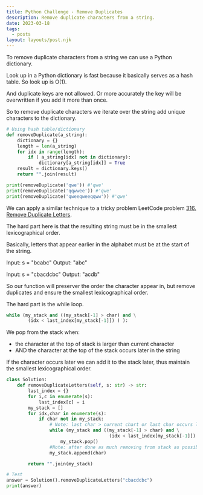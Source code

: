 ```yaml
---
title: Python Challenge - Remove Duplicates
description: Remove duplicate characters from a string.
date: 2023-03-18
tags:
  - posts
layout: layouts/post.njk
---
```


To remove duplicate characters from a string we can use a Python dictionary.

Look up in a Python dictionary is fast because it basically serves as a hash table. So look up is O(1).

And duplicate keys are not allowed. Or more accurately the key will be overwritten if you add it more than once.

So to remove duplicate characters we iterate over the string add unique characters to the dictionary.

```python
# Using hash table/dictionary
def removeDuplicate(a_string):
    dictionary = {}
    length = len(a_string)
    for idx in range(length):
        if ( a_string[idx] not in dictionary):
            dictionary[a_string[idx]] = True
    result = dictionary.keys()
    return "".join(result)

print(removeDuplicate('qwe')) #'qwe'
print(removeDuplicate('qqwwee')) #'qwe'
print(removeDuplicate('qweeqweeqqww')) #'qwe'
```

We can apply a similar technique to a tricky problem LeetCode problem [316. Remove Duplicate Letters](https://leetcode.com/problems/remove-duplicate-letters/description/).

The hard part here is that the resulting string must be in the smallest lexicographical order.

Basically, letters that appear earlier in the alphabet must be at the start of the string.

Input: s = "bcabc"
Output: "abc"

Input: s = "cbacdcbc"
Output: "acdb"

So our function will preserver the order the character appear in, but remove duplicates and ensure the smallest lexicographical order.

The hard part is the while loop.

```python
while (my_stack and ((my_stack[-1] > char) and \
        (idx < last_index[my_stack[-1]]) ) ):
```

We pop from the stack when:

- the character at the top of stack is larger than current character
- AND the character at the top of the stack occurs later in the string

If the character occurs later we can add it to the stack later, thus maintain the smallest lexicographical order.

```python
class Solution:
    def removeDuplicateLetters(self, s: str) -> str:
        last_index = {}
        for i,c in enumerate(s):
            last_index[c] = i
        my_stack = []
        for idx,char in enumerate(s):
            if char not in my_stack:
                # Note: last char > current chart or last char occurs later, thus can add later
                while (my_stack and ((my_stack[-1] > char) and \
                                      (idx < last_index[my_stack[-1]]) ) ):
                    my_stack.pop()
                #Note: after done as much removing from stack as possible add the char
                my_stack.append(char)

        return "".join(my_stack)

# Test
answer = Solution().removeDuplicateLetters("cbacdcbc")
print(answer)
```
